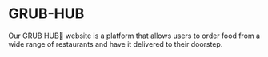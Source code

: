 # GRUB-HUB
Our  GRUB HUB🦀 website is a platform that allows users to order food from a wide range of restaurants and have it delivered to their doorstep.
